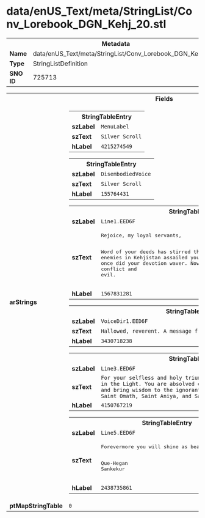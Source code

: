 <h1>data/enUS_Text/meta/StringList/Conv_Lorebook_DGN_Kehj_20.stl</h1><table><tr><th colspan="100%">Metadata</th></tr><tr><td><b>Name</b></td><td>data/enUS_Text/meta/StringList/Conv_Lorebook_DGN_Kehj_20.stl</td></tr><tr><td><b>Type</b></td><td>StringListDefinition</td></tr><tr><td><b>SNO ID</b></td><td>725713</td></tr></table>

<table><tr><th colspan="100%">Fields</th></tr><tr><td><b>arStrings</b></td><td><table><tr><th colspan="100%">StringTableEntry</th></tr><tr><td><b>szLabel</b></td><td><code>MenuLabel</code></td></tr><tr><td><b>szText</b></td><td><code>Silver Scroll</code></td></tr><tr><td><b>hLabel</b></td><td><code>4215274549</code></td></tr></table>


<table><tr><th colspan="100%">StringTableEntry</th></tr><tr><td><b>szLabel</b></td><td><code>DisembodiedVoice</code></td></tr><tr><td><b>szText</b></td><td><code>Silver Scroll</code></td></tr><tr><td><b>hLabel</b></td><td><code>155764431</code></td></tr></table>


<table><tr><th colspan="100%">StringTableEntry</th></tr><tr><td><b>szLabel</b></td><td><code>Line1.EED6F</code></td></tr><tr><td><b>szText</b></td><td><pre>Rejoice, my loyal servants, 

Word of your deeds has stirred the hearts of the faithful. Our enemies in Kehjistan assailed you with lies and blades alike, but never once did your devotion waver. Now peace has come to this land plagued by conflict and evil.</pre></td></tr><tr><td><b>hLabel</b></td><td><code>1567831281</code></td></tr></table>


<table><tr><th colspan="100%">StringTableEntry</th></tr><tr><td><b>szLabel</b></td><td><code>VoiceDir1.EED6F</code></td></tr><tr><td><b>szText</b></td><td><code>Hallowed, reverent. A message from Diablo's equivalent of the Pope.</code></td></tr><tr><td><b>hLabel</b></td><td><code>3430718238</code></td></tr></table>


<table><tr><th colspan="100%">StringTableEntry</th></tr><tr><td><b>szLabel</b></td><td><code>Line3.EED6F</code></td></tr><tr><td><b>szText</b></td><td><code>For your selfless and holy triumph, it is my honor to sanctify you in the Light. You are absolved of what was done to protect the faith and bring wisdom to the ignorant. Henceforth, you will be known as Saint Omath, Saint Aniya, and Saint Sehruz.</code></td></tr><tr><td><b>hLabel</b></td><td><code>4150767219</code></td></tr></table>


<table><tr><th colspan="100%">StringTableEntry</th></tr><tr><td><b>szLabel</b></td><td><code>Line5.EED6F</code></td></tr><tr><td><b>szText</b></td><td><pre>Forevermore you will shine as beacons of the Zakarum. 

Que-Hegan Sankekur</pre></td></tr><tr><td><b>hLabel</b></td><td><code>2438735861</code></td></tr></table>


</td></tr><tr><td><b>ptMapStringTable</b></td><td><code>0</code></td></tr></table>

